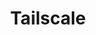 ---
description: Tailscale is a programmable networking software that is private and secure
  by default - get it free on up to 100 devices!
episode: 606
link: http://tailscale.com/linuxunplugged
shortname: tailscale.com-lup
title: Tailscale
---